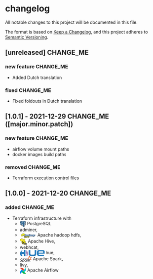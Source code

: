 # changelog

All notable changes to this project will be documented in this file.

The format is based on [Keep a Changelog](https://keepachangelog.com/en/1.0.0/),
and this project adheres to [Semantic Versioning](https://semver.org/spec/v2.0.0.html).

## [unreleased] CHANGE_ME

### new feature CHANGE_ME

- Added Dutch translation

### fixed CHANGE_ME

- Fixed foldouts in Dutch translation

## [1.0.1] - 2021-12-29 CHANGE_ME ([major.minor.patch])

### new feature CHANGE_ME

- airflow volume mount paths
- docker images build paths

### removed CHANGE_ME

- Terraform execution control files


## [1.0.0] - 2021-12-20 CHANGE_ME

### added CHANGE_ME

- Terraform infrastructure with 
  - <img src="img/postgresql.png" alt="PostgreSQL" height="20" style="vertical-align: middle;"> PostgreSQL
  - adminer, 
  - <img src="img/hdfs.png" alt="hdfs" height="20" style="vertical-align: middle;"> Apache hadoop hdfs, 
  - <img src="img/hive.png" alt="Apache Hive" height="20" style="vertical-align: middle;"> Apache Hive, 
  - webhcat, 
  - <img src="img/hue.png" alt="hue" height="20" style="vertical-align: middle;"> hue, 
  - <img src="img/spark.svg" alt="Apache Spark" height="20" style="vertical-align: middle;"> Apache Spark, 
  - livy, 
  - <img src="img/airflow.png" alt="Apache Airflow" height="20" style="vertical-align: middle;"> Apache Airflow